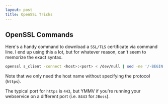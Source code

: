```yaml
---
layout: post
title: OpenSSL Tricks
---
```


## OpenSSL Commands

Here's a handy command to download a `SSL/TLS` certificate via command line.  I end up using this a lot, but for whatever reason, can't seem to memorize the exact syntax.

```bash
openssl s_client -connect <host>:<port> < /dev/null | sed -ne '/-BEGIN CERTIFICATE-/,/-END CERTIFICATE-/p' > the_certificate.cer
```

Note that we only need the host name without specifying the protocol (`https`).  

The typical port for `https` is `443`, but YMMV if you're running your webservice on a different port (i.e. `8443` for `JBoss`).
